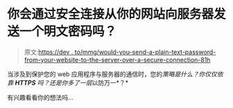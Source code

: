 # 你会通过安全连接从你的网站向服务器发送一个明文密码吗？

> 原文:[https://dev . to/mmg/would-you-send-a-plain-text-password-from-your-website-to-the-server-over-a-secure-connection-81h](https://dev.to/mmg/would-you-send-a-plain-text-password-from-your-website-to-the-server-over-a-secure-connection-81h)

当涉及到保护您的 web 应用程序与服务器的通信时，您的*策略是什么？你仅仅依靠 **HTTPS** 吗？还是你多了一层*以防万一*？*

有兴趣看看你的想法吗...